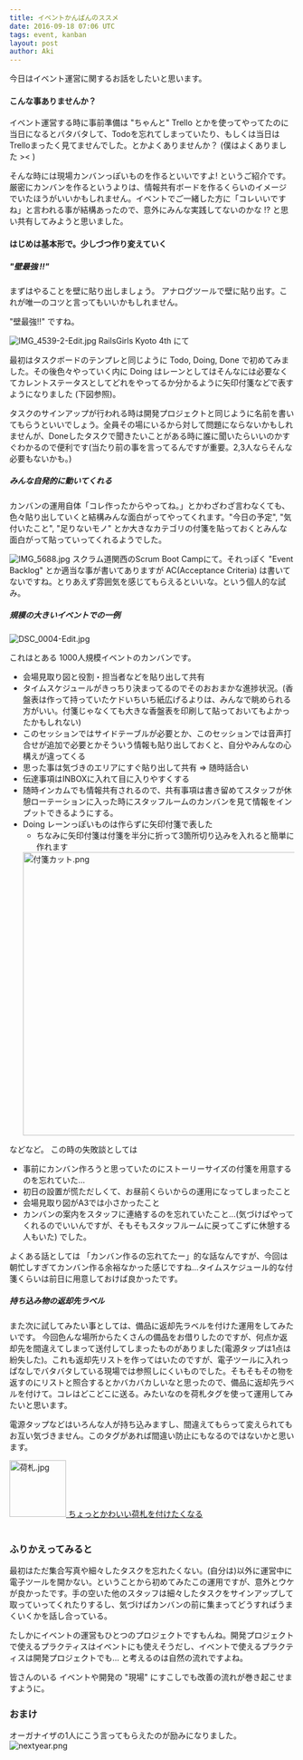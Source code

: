 ```yaml
---
title: イベントかんばんのススメ
date: 2016-09-18 07:06 UTC
tags: event, kanban
layout: post
author: Aki
---
```


今日はイベント運営に関するお話をしたいと思います。

#### こんな事ありませんか？

イベント運営する時に事前準備は "ちゃんと" Trello とかを使ってやってたのに当日になるとバタバタして、Todoを忘れてしまっていたり、もしくは当日は Trelloまったく見てませんでした。とかよくありませんか？ (僕はよくありました >< )

そんな時には現場カンバンっぽいものを作るといいですよ! というご紹介です。
厳密にカンバンを作るというよりは、情報共有ボードを作るくらいのイメージでいたほうがいいかもしれません。イベントでご一緒した方に「コレいいですね」と言われる事が結構あったので、意外にみんな実践してないのかな !? と思い共有してみようと思いました。

#### はじめは基本形で。少しづつ作り変えていく


##### "壁最強 !!"

まずはやることを壁に貼り出しましょう。
アナログツールで壁に貼り出す。これが唯一のコツと言ってもいいかもしれません。

"壁最強!!" ですね。

![IMG_4539-2-Edit.jpg](images/2016-09-18/DSC_0004-Edit.jpg)
RailsGirls Kyoto 4th にて

最初はタスクボードのテンプレと同じように Todo, Doing, Done で初めてみました。その後色々やっていく内に Doing はレーンとしてはそんなには必要なくてカレントステータスとしてどれをやってるか分かるように矢印付箋などで表すようになりました (下図参照)。

タスクのサインアップが行われる時は開発プロジェクトと同じように名前を書いてもらうといいでしょう。全員その場にいるから対して問題にならないかもしれませんが、Doneしたタスクで聞きたいことがある時に誰に聞いたらいいのかすぐわかるので便利です(当たり前の事を言ってるんですが重要。2,3人ならそんな必要もないかも。)

##### みんな自発的に動いてくれる

カンバンの運用自体「コレ作ったからやってね。」とかわざわざ言わなくても、色々貼り出していくと結構みんな面白がってやってくれます。"今日の予定", "気付いたこと", "足りないモノ" とか大きなカテゴリの付箋を貼っておくとみんな面白がって貼っていってくれるようでした。

![IMG_5688.jpg](images/2016-09-18/IMG_5688.jpg)
<span class='description'>
スクラム道関西のScrum Boot Campにて。それっぽく "Event Backlog" とか適当な事が書いてありますが AC(Acceptance Criteria) は書いてないですね。とりあえず雰囲気を感じてもらえるといいな。という個人的な試み。
</span>

##### 規模の大きいイベントでの一例

![DSC_0004-Edit.jpg](images/2016-09-18/DSC_0004-Edit.jpg)

これはとある 1000人規模イベントのカンバンです。

- 会場見取り図と役割・担当者などを貼り出して共有
- タイムスケジュールがきっちり決まってるのでそのおおまかな進捗状況。(香盤表は作って持っていたケドいちいち紙広げるよりは、みんなで眺められる方がいい。付箋じゃなくても大きな香盤表を印刷して貼っておいてもよかったかもしれない)
- このセッションではサイドテーブルが必要とか、このセッションでは音声打合せが追加で必要とかそういう情報も貼り出しておくと、自分やみんなの心構えが違ってくる
- 思った事は気づきのエリアにすぐ貼り出して共有 => 随時話合い
- 伝達事項はINBOXに入れて目に入りやすくする
- 随時インカムでも情報共有されるので、共有事項は書き留めてスタッフが休憩ローテーションに入った時にスタッフルームのカンバンを見て情報をインプットできるようにする。
- Doing レーンっぽいものは作らずに矢印付箋で表した
  - ちなみに矢印付箋は付箋を半分に折って3箇所切り込みを入れると簡単に作れます
  <img src="/images/2016-09-18/%E4%BB%98%E7%AE%8B%E3%82%AB%E3%83%83%E3%83%88.png" width="500" alt="付箋カット.png">

などなど。
この時の失敗談としては

- 事前にカンバン作ろうと思っていたのにストーリーサイズの付箋を用意するのを忘れていた...
- 初日の設置が慌ただしくて、お昼前くらいからの運用になってしまったこと
- 会場見取り図がA3では小さかったこと
- カンバンの案内をスタッフに連絡するのを忘れていたこと...(気づけばやってくれるのでいいんですが、そもそもスタッフルームに戻ってこずに休憩する人もいた)
でした。

よくある話としては 「カンバン作るの忘れてたー」的な話なんですが、今回は朝忙しすぎてカンバン作る余裕なかった感じですね...タイムスケジュール的な付箋くらいは前日に用意しておけば良かったです。

##### 持ち込み物の返却先ラベル

また次に試してみたい事としては、備品に返却先ラベルを付けた運用をしてみたいです。
今回色んな場所からたくさんの備品をお借りしたのですが、何点か返却先を間違えてしまって送付してしまったものがありました(電源タップは1点は紛失した)。これも返却先リストを作ってはいたのですが、電子ツールに入れっぱなしでバタバタしている現場では参照しにくいものでした。そもそもその物を返すのにリストと照合するとかバカバカしいなと思ったので、備品に返却先ラベルを付けて。コレはどこどこに送る。みたいなのを荷札タグを使って運用してみたいと思います。

電源タップなどはいろんな人が持ち込みますし、間違えてもらって変えられてもお互い気づきません。このタグがあれば間違い防止にもなるのではないかと思います。

<div class="photo">
<a href="http://amzn.to/2chUyYl" target="blank" >
<img src="/images/2016-09-18/%E8%8D%B7%E6%9C%AD.jpg" width="100" alt="荷札.jpg">
<span class='description'>
ちょっとかわいい荷札を付けたくなる</a>
</span>
</div><br />

### ふりかえってみると

最初はただ集合写真や細々したタスクを忘れたくない。(自分は)以外に運営中に電子ツールを開かない。ということから初めてみたこの運用ですが、意外とウケが良かったです。手の空いた他のスタッフは細々したタスクをサインアップして取っていってくれたりするし、気づけばカンバンの前に集まってどうすればうまくいくかを話し合っている。

たしかにイベントの運営もひとつのプロジェクトですもんね。開発プロジェクトで使えるプラクティスはイベントにも使えそうだし、イベントで使えるプラクティスは開発プロジェクトでも... と考えるのは自然の流れですよね。

皆さんのいる イベントや開発の "現場" にすこしでも改善の流れが巻き起こせますように。

### おまけ

オーガナイザの1人にこう言ってもらえたのが励みになりました。
![nextyear.png](images/2016-09-18/nextyear.png)
